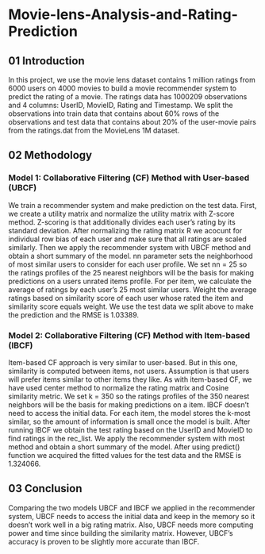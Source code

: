 # Movie-lens-Analysis-and-Rating-Prediction
## 01 Introduction
In this project, we use the movie lens dataset contains 1 million ratings from 6000 users on 4000 movies to build a movie 
recommender system to predict the rating of a movie. The ratings data has 1000209 observations and 4 columns: UserID, MovieID,
Rating and Timestamp. We split the observations into train data that contains about 60% rows of the observations and test data
that contains about 20% of the user-movie pairs from the ratings.dat from the MovieLens 1M dataset.

## 02 Methodology
### Model 1: Collaborative Filtering (CF) Method with User-based (UBCF)
We train a recommender system and make prediction on the test data. First, we create a utility matrix and normalize the utility
matrix with Z-score method. Z-scoring is that additionally divides each user’s rating by its standard deviation. After 
normalizing the rating matrix R we acocunt for individual row bias of each user and make sure that all ratings are scaled 
similarly. Then we apply the recommender system with UBCF method and obtain a short summary of the model. nn parameter sets 
the neighborhood of most similar users to consider for each user profile. We set nn = 25 so the ratings profiles of the 25 
nearest neighbors will be the basis for making predictions on a users unrated items profile. For per item, we calculate the 
average of ratings by each user’s 25 most similar users. Weight the average ratings based on similarity score of each user 
whose rated the item and similarity score equals weight. We use the test data we split above to make the prediction and the 
RMSE is 1.03389.

### Model 2: Collaborative Filtering (CF) Method with Item-based (IBCF)
Item-based CF approach is very similar to user-based. But in this one, similarity is computed between items, not users. 
Assumption is that users will prefer items similar to other items they like. As with item-based CF, we have used center method
to normalize the rating matrix and Cosine similarity metric. We set k = 350 so the ratings profiles of the 350 nearest 
neighbors will be the basis for making predictions on a item. IBCF doesn’t need to access the initial data. For each item, 
the model stores the k-most similar, so the amount of information is small once the model is built. After running IBCF we 
obtain the test rating based on the UserID and MovieID to find ratings in the rec_list. We apply the recommender system with 
most method and obtain a short summary of the model. After using predict() function we acquired the fitted values for the test
data and the RMSE is 1.324066.

## 03 Conclusion
Comparing the two models UBCF and IBCF we applied in the recommender system, UBCF needs to access the initial data and keep in
the memory so it doesn’t work well in a big rating matrix. Also, UBCF needs more computing power and time since building the 
similarity matrix. However, UBCF’s accuracy is proven to be slightly more accurate than IBCF.
